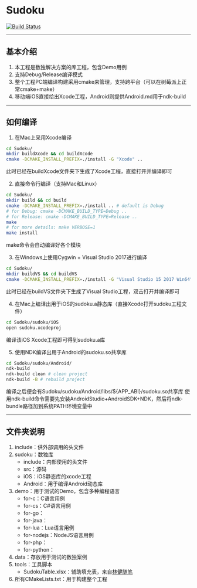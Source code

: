 # Sudoku

[![Build Status](https://travis-ci.com/zhyingkun/Sudoku.svg)](https://travis-ci.com/zhyingkun/Sudoku)

----

## 基本介绍

1. 本工程是数独解决方案的库工程，包含Demo用例
2. 支持Debug/Release编译模式
3. 整个工程PC端编译构建采用cmake来管理，支持跨平台（可以在树莓派上正常cmake+make）
4. 移动端iOS直接给出Xcode工程，Android则提供Android.md用于ndk-build

----

## 如何编译

1. 在Mac上采用Xcode编译
```bash
cd Sudoku/
mkdir buildXcode && cd buildXcode
cmake -DCMAKE_INSTALL_PREFIX=./install -G "Xcode" ..
```
此时已经在buildXcode文件夹下生成了Xcode工程，直接打开并编译即可

2. 直接命令行编译（支持Mac和Linux）
```bash
cd Sudoku/
mkdir build && cd build
cmake -DCMAKE_INSTALL_PREFIX=./install .. # default is Debug
# for Debug: cmake -DCMAKE_BUILD_TYPE=Debug ..
# for Release: cmake -DCMAKE_BUILD_TYPE=Release ..
make
# for more details: make VERBOSE=1
make install
```
make命令会自动编译好各个模块

3. 在Windows上使用Cygwin + Visual Studio 2017进行编译
```bash
cd Sudoku/
mkdir buildVS && cd buildVS
cmake -DCMAKE_INSTALL_PREFIX=./install -G "Visual Studio 15 2017 Win64" ..
```
此时已经在buildVS文件夹下生成了Visual Studio工程，双击打开并编译即可

4. 在Mac上编译出用于iOS的sudoku.a静态库（直接Xcode打开sudoku工程文件）
```bash
cd Sudoku/sudoku/iOS
open sudoku.xcodeproj
```
编译该iOS Xcode工程即可得到sudoku.a库

5. 使用NDK编译出用于Android的sudoku.so共享库
```bash
cd Sudoku/sudoku/Android/
ndk-build
ndk-build clean # clean project
ndk-build -B # rebuild project
```
编译之后便会有Sudoku/sudoku/Android/libs/${APP_ABI}/sudoku.so共享库
使用ndk-build命令需要先安装AndroidStudio+AndroidSDK+NDK，然后将ndk-bundle路径加到系统PATH环境变量中

----

## 文件夹说明

1. include：供外部调用的头文件
2. sudoku：数独库
	+ include：内部使用的头文件
	+ src：源码
	+ iOS：iOS静态库的xcode工程
	+ Android：用于编译Android动态库
3. demo：用于测试的Demo，包含多种编程语言
	+ for-c：C语言用例
	+ for-cs：C#语言用例
	+ for-go：
	+ for-java：
	+ for-lua：Lua语言用例
	+ for-nodejs：NodeJS语言用例
	+ for-php：
	+ for-python：
4. data：存放用于测试的数独案例
5. tools：工具脚本
	+ SudokuTable.xlsx：辅助填充表，来自[林健随笔](https://linjian.org/blog/tech/programming/others/sudoku-table)
6. 所有CMakeLists.txt：用于构建整个工程
